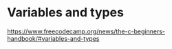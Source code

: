# Variables and types

<https://www.freecodecamp.org/news/the-c-beginners-handbook/#variables-and-types>
